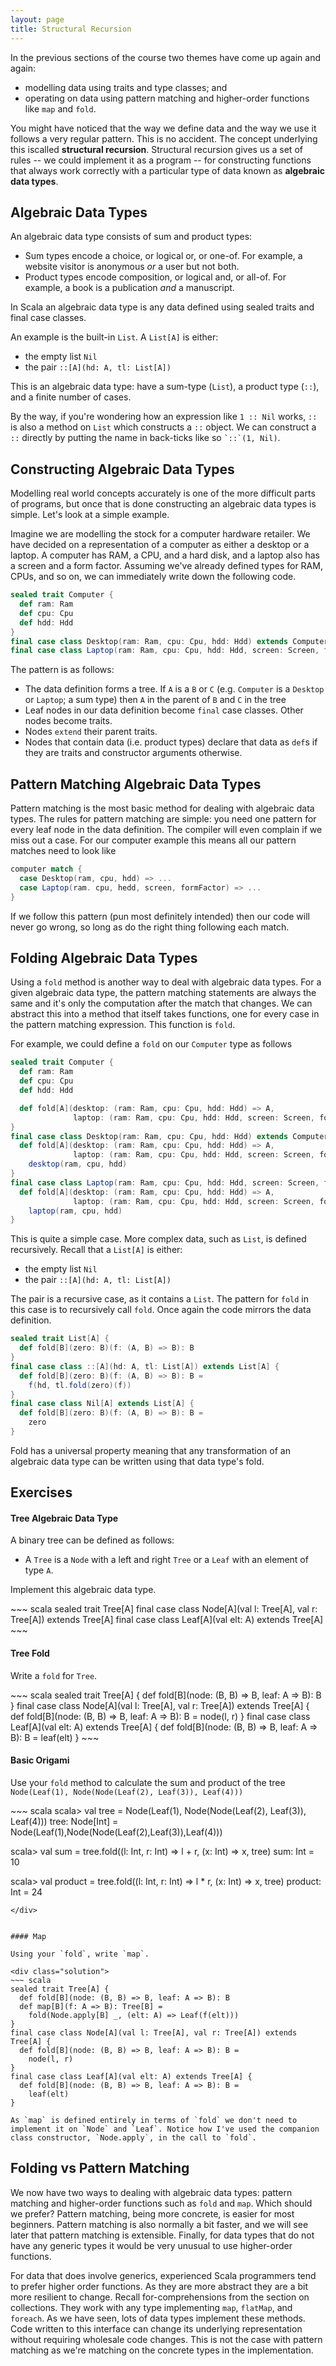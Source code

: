 ```yaml
---
layout: page
title: Structural Recursion
---
```


In the previous sections of the course two themes have come up again and again:

- modelling data using traits and type classes; and
- operating on data using pattern matching and higher-order functions like `map` and `fold`.

You might have noticed that the way we define data and the way we use it follows a very regular pattern. This is no accident. The concept underlying this iscalled **structural recursion**. Structural recursion gives us a set of rules -- we could implement it as a program -- for constructing functions that always work correctly with a particular type of data known as **algebraic data types**.

## Algebraic Data Types

An algebraic data type consists of sum and product types:

* Sum types encode a choice, or logical or, or one-of. For example, a website visitor is anonymous *or* a user but not both.
* Product types encode composition, or logical and, or all-of. For example, a book is a publication *and* a manuscript.

In Scala an algebraic data type is any data defined using sealed traits and final case classes.

An example is the built-in `List`. A `List[A]` is either:

* the empty list `Nil`
* the pair `::[A](hd: A, tl: List[A])`

This is an algebraic data type: have a sum-type (`List`), a product type (`::`), and a finite number of cases.

By the way, if you're wondering how an expression like `1 :: Nil` works, `::` is also a method on `List` which constructs a `::` object. We can construct a `::` directly by putting the name in back-ticks like so `` `::`(1, Nil) ``.

## Constructing Algebraic Data Types

Modelling real world concepts accurately is one of the more difficult parts of programs, but once that is done constructing an algebraic data types is simple. Let's look at a simple example.

Imagine we are modelling the stock for a computer hardware retailer. We have decided on a representation of a computer as either a desktop or a laptop. A computer has RAM, a CPU, and a hard disk, and a laptop also has a screen and a form factor. Assuming we've already defined types for RAM, CPUs, and so on, we can immediately write down the following code.

~~~ scala
sealed trait Computer {
  def ram: Ram
  def cpu: Cpu
  def hdd: Hdd
}
final case class Desktop(ram: Ram, cpu: Cpu, hdd: Hdd) extends Computer
final case class Laptop(ram: Ram, cpu: Cpu, hdd: Hdd, screen: Screen, formFactor: FormFactor) extends Computer
~~~

The pattern is as follows:

* The data definition forms a tree. If `A` is a `B` or `C` (e.g. `Computer` is a `Desktop` or `Laptop`; a sum type) then `A` in the parent of `B` and `C` in the tree
* Leaf nodes in our data definition become `final` case classes. Other nodes become traits.
* Nodes `extend` their parent traits.
* Nodes that contain data (i.e. product types) declare that data as `def`s if they are traits and constructor arguments otherwise.

## Pattern Matching Algebraic Data Types

Pattern matching is the most basic method for dealing with algebraic data types. The rules for pattern matching are simple: you need one pattern for every leaf node in the data definition. The compiler will even complain if we miss out a case. For our computer example this means all our pattern matches need to look like

~~~ scala
computer match {
  case Desktop(ram, cpu, hdd) => ...
  case Laptop(ram. cpu, hedd, screen, formFactor) => ...
}
~~~

If we follow this pattern (pun most definitely intended) then our code will never go wrong, so long as do the right thing following each match.

## Folding Algebraic Data Types

Using a `fold` method is another way to deal with algebraic data types. For a given algebraic data type, the pattern matching statements are always the same and it's only the computation after the match that changes. We can abstract this into a method that itself takes functions, one for every case in the pattern matching expression. This function is `fold`.

For example, we could define a `fold` on our `Computer` type as follows

~~~ scala
sealed trait Computer {
  def ram: Ram
  def cpu: Cpu
  def hdd: Hdd

  def fold[A](desktop: (ram: Ram, cpu: Cpu, hdd: Hdd) => A,
              laptop: (ram: Ram, cpu: Cpu, hdd: Hdd, screen: Screen, formFactor: FormFactor) => A): A
}
final case class Desktop(ram: Ram, cpu: Cpu, hdd: Hdd) extends Computer {
  def fold[A](desktop: (ram: Ram, cpu: Cpu, hdd: Hdd) => A,
              laptop: (ram: Ram, cpu: Cpu, hdd: Hdd, screen: Screen, formFactor: FormFactor) => A): A =
    desktop(ram, cpu, hdd)
}
final case class Laptop(ram: Ram, cpu: Cpu, hdd: Hdd, screen: Screen, formFactor: FormFactor) extends Computer {
  def fold[A](desktop: (ram: Ram, cpu: Cpu, hdd: Hdd) => A,
              laptop: (ram: Ram, cpu: Cpu, hdd: Hdd, screen: Screen, formFactor: FormFactor) => A): A =
    laptop(ram, cpu, hdd)
}
~~~

This is quite a simple case. More complex data, such as `List`, is defined recursively. Recall that a `List[A]` is either:

* the empty list `Nil`
* the pair `::[A](hd: A, tl: List[A])`

The pair is a recursive case, as it contains a `List`. The pattern for `fold` in this case is to recursively call `fold`. Once again the code mirrors the data definition.

~~~ scala
sealed trait List[A] {
  def fold[B](zero: B)(f: (A, B) => B): B
}
final case class ::[A](hd: A, tl: List[A]) extends List[A] {
  def fold[B](zero: B)(f: (A, B) => B): B =
    f(hd, tl.fold(zero)(f))
}
final case class Nil[A] extends List[A] {
  def fold[B](zero: B)(f: (A, B) => B): B =
    zero
}
~~~

Fold has a universal property meaning that any transformation of an algebraic data type can be written using that data type's fold.

## Exercises

#### Tree Algebraic Data Type

A binary tree can be defined as follows:

* A `Tree` is a `Node` with a left and right `Tree` or a `Leaf` with an element of type `A`.

Implement this algebraic data type.

<div class="solution">
~~~ scala
sealed trait Tree[A]
final case class Node[A](val l: Tree[A], val r: Tree[A]) extends Tree[A]
final case class Leaf[A](val elt: A) extends Tree[A]
~~~
</div>


#### Tree Fold

Write a `fold` for `Tree`.

<div class="solution">
~~~ scala
sealed trait Tree[A] {
  def fold[B](node: (B, B) => B, leaf: A => B): B
}
final case class Node[A](val l: Tree[A], val r: Tree[A]) extends Tree[A] {
  def fold[B](node: (B, B) => B, leaf: A => B): B =
    node(l, r)
}
final case class Leaf[A](val elt: A) extends Tree[A] {
  def fold[B](node: (B, B) => B, leaf: A => B): B =
    leaf(elt)
}
~~~
</div>


#### Basic Origami

Use your `fold` method to calculate the sum and product of the tree `Node(Leaf(1), Node(Node(Leaf(2), Leaf(3)), Leaf(4)))`

<div class="solution">
~~~ scala
scala> val tree = Node(Leaf(1), Node(Node(Leaf(2), Leaf(3)), Leaf(4)))
tree: Node[Int] = Node(Leaf(1),Node(Node(Leaf(2),Leaf(3)),Leaf(4)))

scala> val sum = tree.fold((l: Int, r: Int) => l + r, (x: Int) => x, tree)
sum: Int = 10

scala> val product = tree.fold((l: Int, r: Int) => l * r, (x: Int) => x, tree)
product: Int = 24
~~~
</div>


#### Map

Using your `fold`, write `map`.

<div class="solution">
~~~ scala
sealed trait Tree[A] {
  def fold[B](node: (B, B) => B, leaf: A => B): B
  def map[B](f: A => B): Tree[B] =
    fold(Node.apply[B] _, (elt: A) => Leaf(f(elt)))
}
final case class Node[A](val l: Tree[A], val r: Tree[A]) extends Tree[A] {
  def fold[B](node: (B, B) => B, leaf: A => B): B =
    node(l, r)
}
final case class Leaf[A](val elt: A) extends Tree[A] {
  def fold[B](node: (B, B) => B, leaf: A => B): B =
    leaf(elt)
}

As `map` is defined entirely in terms of `fold` we don't need to implement it on `Node` and `Leaf`. Notice how I've used the companion class constructor, `Node.apply`, in the call to `fold`.
~~~
</div>

## Folding vs Pattern Matching

We now have two ways to dealing with algebraic data types: pattern matching and higher-order functions such as `fold` and `map`. Which should we prefer? Pattern matching, being more concrete, is easier for most beginners. Pattern matching is also normally a bit faster, and we will see later that pattern matching is extensible. Finally, for data types that do not have any generic types it would be very unusual to use higher-order functions.

For data that does involve generics, experienced Scala programmers tend to prefer higher order functions. As they are more abstract they are a bit more resilient to change. Recall for-comprehensions from the section on collections. They work with any type implementing `map`, `flatMap`, and `foreach`. As we have seen, lots of data types implement these methods. Code written to this interface can change its underlying representation without requiring wholesale code changes. This is not the case with pattern matching as we're matching on the concrete types in the implementation.
